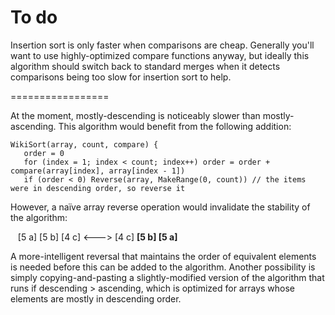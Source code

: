 To do
=================

Insertion sort is only faster when comparisons are cheap. Generally you'll want to use highly-optimized compare functions anyway, but ideally this algorithm should switch back to standard merges when it detects comparisons being too slow for insertion sort to help.

=================

At the moment, mostly-descending is noticeably slower than mostly-ascending. This algorithm would benefit from the following addition:

    WikiSort(array, count, compare) {
       order = 0
       for (index = 1; index < count; index++) order = order + compare(array[index], array[index - 1])
       if (order < 0) Reverse(array, MakeRange(0, count)) // the items were in descending order, so reverse it

However, a naïve array reverse operation would invalidate the stability of the algorithm:

&nbsp;&nbsp;&nbsp;[5 a] [5 b] [4 c]  <--->  [4 c] <b>[5 b] [5 a]</b>

A more-intelligent reversal that maintains the order of equivalent elements is needed before this can be added to the algorithm. Another possibility is simply copying-and-pasting a slightly-modified version of the algorithm that runs if descending > ascending, which is optimized for arrays whose elements are mostly in descending order.
